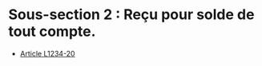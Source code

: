 # Sous-section 2 : Reçu pour solde de tout compte.

* [Article L1234-20](./LEGIARTI000019071122.md)
